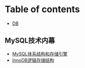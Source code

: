 # Table of contents

* [DB](README.md)

## MySQL技术内幕

* [MySQL体系结构和存储引擎](mysql-ji-shu-nei-mu/mysql-ti-xi-jie-gou-he-cun-chu-yin-qing.md)
* [InnoDB逻辑存储结构](mysql-ji-shu-nei-mu/innodb-luo-ji-cun-chu-jie-gou.md)
